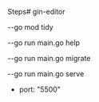 Steps# gin-editor

--go mod tidy

--go run main.go help

--go run main.go migrate 

--go run main.go serve

- port: "5500"
